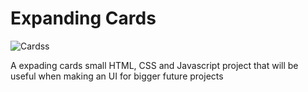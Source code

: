 <h1>Expanding Cards</h1> 

![Cardss](https://user-images.githubusercontent.com/110572346/209495950-d05ee2ca-818f-4bf9-8318-18794cb4e00f.gif)

A expading cards small HTML, CSS and Javascript project that will be useful when making an UI for bigger future projects

